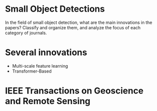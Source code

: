 # Small Object Detections
In the field of small object detection, what are the main innovations in the papers? Classify and organize them, and analyze the focus of each category of journals.

# Several innovations
- Multi-scale feature learning
- Transformer-Based

# IEEE Transactions on Geoscience and Remote Sensing
